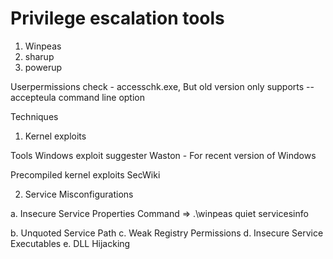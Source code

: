 # Privilege escalation tools

1. Winpeas
2. sharup
3. powerup

Userpermissions check - accesschk.exe, But old version only supports --accepteula command line option

Techniques
1. Kernel exploits

Tools
Windows exploit suggester
Waston - For recent version of Windows

Precompiled kernel exploits
SecWiki

2. Service Misconfigurations

a. Insecure Service Properties
Command =>  .\winpeas quiet servicesinfo

b. Unquoted Service Path
c. Weak Registry Permissions
d. Insecure Service Executables
e. DLL Hijacking


